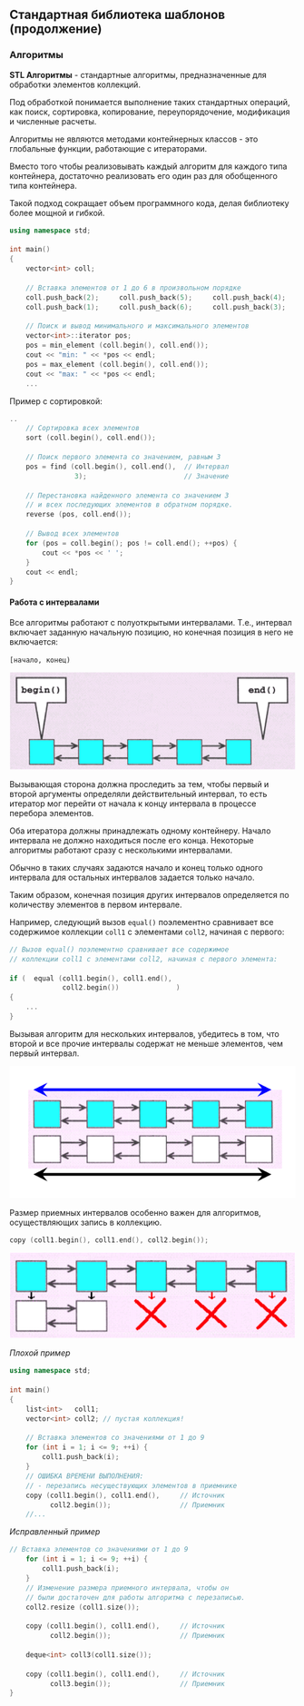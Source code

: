 ## Стандартная библиотека шаблонов (продолжение)

### Алгоритмы

**STL Алгоритмы** - стандартные алгоритмы, предназначенные для обработки элементов коллекций.

Под обработкой понимается выполнение таких стандартных операций, как поиск, сортировка, копирование, переупорядочение, модификация и численные расчеты.

Алгоритмы не являются методами контейнерных классов - это глобальные функции, работающие с итераторами.

Вместо того чтобы реализовывать каждый алгоритм для каждого типа контейнера, достаточно реализовать его один раз для обобщенного типа контейнера.

Такой подход сокращает объем программного кода, делая библиотеку более мощной и гибкой.

```cpp
using namespace std;

int main()
{
    vector<int> coll;

    // Вставка элементов от 1 до 6 в произвольном порядке
    coll.push_back(2);     coll.push_back(5);     coll.push_back(4);
    coll.push_back(1);     coll.push_back(6);     coll.push_back(3);

    // Поиск и вывод минимального и максимального элементов
    vector<int>::iterator pos;
    pos = min_element (coll.begin(), coll.end());
    cout << "min: " << *pos << endl;
    pos = max_element (coll.begin(), coll.end());
    cout << "max: " << *pos << endl;
    ...
```

Пример с сортировкой:

```cpp
..
    // Сортировка всех элементов
    sort (coll.begin(), coll.end());

    // Поиск первого элемента со значением, равным 3
    pos = find (coll.begin(), coll.end(),  // Интервал
                3);                        // Значение

    // Перестановка найденного элемента со значением 3
    // и всех последующих элементов в обратном порядке.
    reverse (pos, coll.end());

    // Вывод всех элементов
    for (pos = coll.begin(); pos != coll.end(); ++pos) {
        cout << *pos << ' ';
    }
    cout << endl;
}
```

#### Работа с интервалами

Все алгоритмы работают с полуоткрытыми интервалами.
Т.е., интервал включает заданную начальную позицию,
но конечная позиция в него не включается:

`[начало, конец)`

![](img/alg1.png)

Вызывающая сторона должна проследить за тем, чтобы первый и
второй аргументы определяли действительный интервал, то есть итератор мог перейти от начала к концу интервала в процессе перебора элементов.

Оба итератора должны принадлежать одному контейнеру.
Начало интервала не должно находиться после его конца.
Некоторые алгоритмы работают сразу с несколькими интервалами.

Обычно в таких случаях задаются начало и конец только одного интервала для остальных интервалов задается только начало.

Таким образом, конечная позиция других интервалов определяется по количеству элементов в первом интервале.

Например, следующий вызов `equal()` поэлементно сравнивает все содержимое коллекции `coll1` с элементами `соll2`, начиная с первого:

```cpp
// Вызов equal() поэлементно сравнивает все содержимое
// коллекции coll1 с элементами соll2, начиная с первого элемента: 

if (  equal (coll1.begin(), coll1.end(),
             coll2.begin())              )
{
    ...
}
```

Вызывая алгоритм для нескольких интервалов, убедитесь в том, что второй и все прочие интервалы содержат не меньше элементов, чем первый интервал.

![](img/alg2.png)

Размер приемных интервалов особенно важен для алгоритмов, осуществляющих запись в коллекцию.

```cpp
copy (coll1.begin(), coll1.end(), coll2.begin());
```

![](img/alg3.png)
	
_Плохой пример_


```cpp
using namespace std;

int main()
{
    list<int>   coll1;
    vector<int> coll2; // пустая коллекция!

    // Вставка элементов со значениями от 1 до 9
    for (int i = 1; i <= 9; ++i) {
        coll1.push_back(i);
    }
    // ОШИБКА ВРЕМЕНИ ВЫПОЛНЕНИЯ:
    // - перезапись несуществующих элементов в приемнике
    copy (coll1.begin(), coll1.end(),     // Источник
          coll2.begin());                 // Приемник
    //...
```

_Исправленный пример_

```cpp
// Вставка элементов со значениями от 1 до 9
    for (int i = 1; i <= 9; ++i) {
        coll1.push_back(i);
    }
    // Изменение размера приемного интервала, чтобы он 
    // были достаточен для работы алгоритма с перезаписью.
    coll2.resize (coll1.size());

    copy (coll1.begin(), coll1.end(),     // Источник
          coll2.begin());                 // Приемник

    deque<int> coll3(coll1.size());

    copy (coll1.begin(), coll1.end(),     // Источник
          coll3.begin());                 // Приемник
}
```


	
	